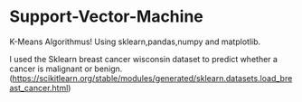 # Support-Vector-Machine

K-Means Algorithmus! Using sklearn,pandas,numpy and matplotlib.

I used the Sklearn breast cancer wisconsin dataset to predict whether a cancer is malignant or benign.
(https://scikitlearn.org/stable/modules/generated/sklearn.datasets.load_breast_cancer.html)

